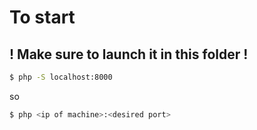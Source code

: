 # To start

## ! Make sure to launch it in this folder !

```bash
$ php -S localhost:8000
```

so 
```bash
$ php <ip of machine>:<desired port>
```